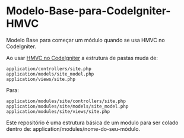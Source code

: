 Modelo-Base-para-CodeIgniter-HMVC
=================================

Modelo Base para começar um módulo quando se usa HMVC no CodeIgniter.


Ao usar <a href="http://codeigniterbrasil.com/tutoriais/hmvc-no-codeigniter-com-modular-extensions/">HMVC no CodeIgniter</a> a estrutura de pastas muda de: 

<pre><code>application/controllers/site.php
application/models/site_model.php
application/views/site.php
</code></pre>

Para:

<pre><code>application/modules/site/controllers/site.php
application/modules/site/models/site_model.php
application/modules/site/views/site.php
</code></pre>


Este repositório é uma estrutura básica de um modulo para ser colado dentro de: application/modules/nome-do-seu-módulo.
